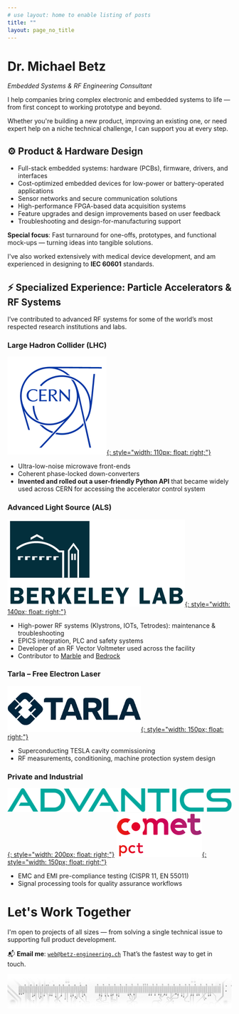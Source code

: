 ```yaml
---
# use layout: home to enable listing of posts
title: ""
layout: page_no_title
---
```


# Dr. Michael Betz
_Embedded Systems & RF Engineering Consultant_

I help companies bring complex electronic and embedded systems to life — from first concept to working prototype and beyond.

Whether you're building a new product, improving an existing one, or need expert help on a niche technical challenge, I can support you at every step.

## ⚙️ Product & Hardware Design
- Full-stack embedded systems: hardware (PCBs), firmware, drivers, and interfaces
- Cost-optimized embedded devices for low-power or battery-operated applications
- Sensor networks and secure communication solutions
- High-performance FPGA-based data acquisition systems
- Feature upgrades and design improvements based on user feedback
- Troubleshooting and design-for-manufacturing support

**Special focus**: Fast turnaround for one-offs, prototypes, and functional mock-ups
— turning ideas into tangible solutions.

I've also worked extensively with medical device development, and am experienced in designing to **IEC 60601** standards.

## ⚡ Specialized Experience: Particle Accelerators & RF Systems

I’ve contributed to advanced RF systems for some of the world’s most respected research institutions and labs.

### Large Hadron Collider (LHC)
[![CERN logo](/pics/cern.png){: style="width: 110px; float: right;"}](https://www.cern.ch)
- Ultra-low-noise microwave front-ends
- Coherent phase-locked down-converters
- **Invented and rolled out a user-friendly Python API** that became widely used across CERN for accessing the accelerator control system

### Advanced Light Source (ALS)
[![Berkeley labs logo](/pics/lbl.png){: style="width: 140px; float: right;"}](https://als.lbl.gov/)
- High-power RF systems (Klystrons, IOTs, Tetrodes): maintenance & troubleshooting
- EPICS integration, PLC and safety systems
- Developer of an RF Vector Voltmeter used across the facility
- Contributor to [Marble](https://github.com/BerkeleyLab/Marble) and [Bedrock](https://github.com/BerkeleyLab/Bedrock)

### Tarla – Free Electron Laser
[![Tarla logo](/pics/tarla.png){: style="width: 150px; float: right;"}](https://en.tarla-fel.org/)
- Superconducting TESLA cavity commissioning
- RF measurements, conditioning, machine protection system design

### Private and Industrial
[![Advantics logo](/pics/advantics.png){: style="width: 200px; float: right;"}](https://advantics.fr/)
[![Comet PCT logo](/pics/comet_logo.png){: style="width: 150px; float: right;"}](https://pct.comet.tech/en/products/rf-generators)
- EMC and EMI pre-compliance testing (CISPR 11, EN 55011)
- Signal processing tools for quality assurance workflows

# Let's Work Together

I'm open to projects of all sizes — from solving a single technical issue to supporting full product development.

📬 **Email me**: [`web@betz-engineering.ch`](mailto:web@betz-engineering.ch)
That’s the fastest way to get in touch.

![Graphical divider](/pics/divider.png)
